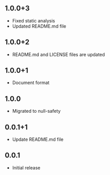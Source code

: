 ## 1.0.0+3

- Fixed static analysis
- Updated README.md file

## 1.0.0+2

- README.md and LICENSE files are updated

## 1.0.0+1

- Document format

## 1.0.0

- Migrated to null-safety

## 0.0.1+1

- Update README.md file

## 0.0.1

- Initial release
